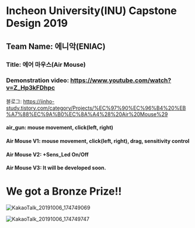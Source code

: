# Incheon University(INU) Capstone Design 2019
## Team Name: 에니악(ENIAC)   
### Title: 에어 마우스(Air Mouse)   
### Demonstration video: https://www.youtube.com/watch?v=Z_Hp3kFDhpc  

블로그: https://jinho-study.tistory.com/category/Projects/%EC%97%90%EC%96%B4%20%EB%A7%88%EC%9A%B0%EC%8A%A4%28%20Air%20Mouse%29   

#### air_gun: mouse movement, click(left, right)  

#### Air Mouse V1: mouse movement, click(left, right), drag, sensitivity control  
#### Air Mouse V2: +Sens_Led On/Off   
#### Air Mouse V3: It will be developed soon.     

# We got a Bronze Prize!!

![KakaoTalk_20191006_174749069](https://user-images.githubusercontent.com/29765855/66266553-9c1b0900-e861-11e9-9533-122c9d682ee8.jpg)  

![KakaoTalk_20191006_174749747](https://user-images.githubusercontent.com/29765855/66266561-a76e3480-e861-11e9-9157-10da49f88990.jpg)  
